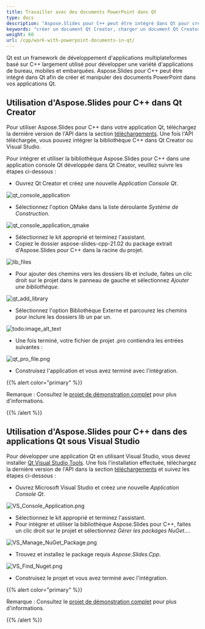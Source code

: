 ```yaml
---
title: Travailler avec des documents PowerPoint dans Qt
type: docs
description: "Aspose.Slides pour C++ peut être intégré dans Qt pour créer et manipuler des documents PowerPoint dans des applications Qt."
keywords: "créer un document Qt Creator, charger un document Qt Creator, utiliser Aspose C++ avec Qt creator, charger un document Aspose C++, charger des formats pris en charge par Aspose.Slides C++"
weight: 60
url: /cpp/work-with-powerpoint-documents-in-qt/
---
```


Qt est un framework de développement d'applications multiplateformes basé sur C++ largement utilisé pour développer une variété d'applications de bureau, mobiles et embarquées. Aspose.Slides pour C++ peut être intégré dans Qt afin de créer et manipuler des documents PowerPoint dans vos applications Qt.

## Utilisation d'Aspose.Slides pour C++ dans Qt Creator

Pour utiliser Aspose.Slides pour C++ dans votre application Qt, téléchargez la dernière version de l'API dans la section [téléchargements](https://downloads.aspose.com/slides/cpp). Une fois l'API téléchargée, vous pouvez intégrer la bibliothèque C++ dans Qt Creator ou Visual Studio.

Pour intégrer et utiliser la bibliothèque Aspose.Slides pour C++ dans une application console Qt développée dans Qt Creator, veuillez suivre les étapes ci-dessous :

- Ouvrez Qt Creator et créez une nouvelle *Application Console Qt*.

![qt_console_application](qt-console-application.png)

- Sélectionnez l'option QMake dans la liste déroulante *Système de Construction*.

![qt_console_application_qmake](qt-console-application-qmake.png)

- Sélectionnez le kit approprié et terminez l'assistant.
- Copiez le dossier aspose-slides-cpp-21.02 du package extrait d'Aspose.Slides pour C++ dans la racine du projet.

![lib_files](aspose.slides-lib-files.png)

- Pour ajouter des chemins vers les dossiers lib et include, faites un clic droit sur le projet dans le panneau de gauche et sélectionnez *Ajouter une bibliothèque*.

![qt_add_library](qt_add_library.png)

- Sélectionnez l'option Bibliothèque Externe et parcourez les chemins pour inclure les dossiers lib un par un.

![todo:image_alt_text](qt-add-external-library.png)

- Une fois terminé, votre fichier de projet .pro contiendra les entrées suivantes :

![qt_pro_file.png](qt-pro-file.png)

- Construisez l'application et vous avez terminé avec l'intégration.  

{{% alert color="primary" %}}

Remarque : Consultez le [projet de démonstration complet](https://github.com/aspose-slides/Aspose.Slides-for-C/tree/master/QtDemos/QtCreator/Qt_AsposeSlides_QMake) pour plus d'informations.

{{% /alert %}}

## Utilisation d'Aspose.Slides pour C++ dans des applications Qt sous Visual Studio

Pour développer une application Qt en utilisant Visual Studio, vous devez installer [Qt Visual Studio Tools](https://marketplace.visualstudio.com/items?itemName=TheQtCompany.QtVisualStudioTools-19123). Une fois l'installation effectuée, téléchargez la dernière version de l'API dans la section [téléchargements](https://downloads.aspose.com/slides/cpp) et suivez les étapes ci-dessous :

- Ouvrez Microsoft Visual Studio et créez une nouvelle *Application Console Qt*.

![VS_Console_Application.png](vs-console-application.png)

- Sélectionnez le kit approprié et terminez l'assistant.
- Pour intégrer et utiliser la bibliothèque Aspose.Slides pour C++, faites un clic droit sur le projet et sélectionnez *Gérer les packages NuGet...*.

![VS_Manage_NuGet_Package.png](vs-manage-nuget-package.png)

- Trouvez et installez le package requis *Aspose.Slides.Cpp*.

![VS_Find_Nuget.png](vs-find-nuget.png)

- Construisez le projet et vous avez terminé avec l'intégration.  

{{% alert color="primary" %}}

Remarque : Consultez le [projet de démonstration complet](https://github.com/aspose-slides/Aspose.Slides-for-C/tree/master/QtDemos/Visual%20Studio/Qt_AsposeSlides_VS) pour plus d'informations.

{{% /alert %}}